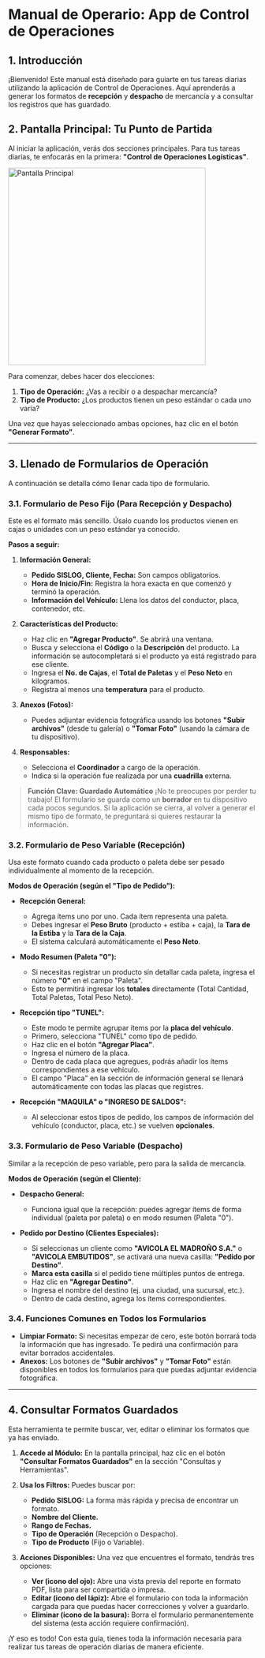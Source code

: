 
# Manual de Operario: App de Control de Operaciones

## 1. Introducción

¡Bienvenido! Este manual está diseñado para guiarte en tus tareas diarias utilizando la aplicación de Control de Operaciones. Aquí aprenderás a generar los formatos de **recepción** y **despacho** de mercancía y a consultar los registros que has guardado.

## 2. Pantalla Principal: Tu Punto de Partida

Al iniciar la aplicación, verás dos secciones principales. Para tus tareas diarias, te enfocarás en la primera: **"Control de Operaciones Logísticas"**.

<img src="https://i.imgur.com/example1.png" alt="Pantalla Principal" width="400"/>

Para comenzar, debes hacer dos elecciones:

1.  **Tipo de Operación:** ¿Vas a recibir o a despachar mercancía?
2.  **Tipo de Producto:** ¿Los productos tienen un peso estándar o cada uno varía?

Una vez que hayas seleccionado ambas opciones, haz clic en el botón **"Generar Formato"**.

---

## 3. Llenado de Formularios de Operación

A continuación se detalla cómo llenar cada tipo de formulario.

### 3.1. Formulario de Peso Fijo (Para Recepción y Despacho)

Este es el formato más sencillo. Úsalo cuando los productos vienen en cajas o unidades con un peso estándar ya conocido.

**Pasos a seguir:**

1.  **Información General:**
    *   **Pedido SISLOG, Cliente, Fecha:** Son campos obligatorios.
    *   **Hora de Inicio/Fin:** Registra la hora exacta en que comenzó y terminó la operación.
    *   **Información del Vehículo:** Llena los datos del conductor, placa, contenedor, etc.

2.  **Características del Producto:**
    *   Haz clic en **"Agregar Producto"**. Se abrirá una ventana.
    *   Busca y selecciona el **Código** o la **Descripción** del producto. La información se autocompletará si el producto ya está registrado para ese cliente.
    *   Ingresa el **No. de Cajas**, el **Total de Paletas** y el **Peso Neto** en kilogramos.
    *   Registra al menos una **temperatura** para el producto.

3.  **Anexos (Fotos):**
    *   Puedes adjuntar evidencia fotográfica usando los botones **"Subir archivos"** (desde tu galería) o **"Tomar Foto"** (usando la cámara de tu dispositivo).

4.  **Responsables:**
    *   Selecciona el **Coordinador** a cargo de la operación.
    *   Indica si la operación fue realizada por una **cuadrilla** externa.

> **Función Clave: Guardado Automático**
> ¡No te preocupes por perder tu trabajo! El formulario se guarda como un **borrador** en tu dispositivo cada pocos segundos. Si la aplicación se cierra, al volver a generar el mismo tipo de formato, te preguntará si quieres restaurar la información.

### 3.2. Formulario de Peso Variable (Recepción)

Usa este formato cuando cada producto o paleta debe ser pesado individualmente al momento de la recepción.

**Modos de Operación (según el "Tipo de Pedido"):**

*   **Recepción General:**
    *   Agrega ítems uno por uno. Cada ítem representa una paleta.
    *   Debes ingresar el **Peso Bruto** (producto + estiba + caja), la **Tara de la Estiba** y la **Tara de la Caja**.
    *   El sistema calculará automáticamente el **Peso Neto**.

*   **Modo Resumen (Paleta "0"):**
    *   Si necesitas registrar un producto sin detallar cada paleta, ingresa el número **"0"** en el campo "Paleta".
    *   Esto te permitirá ingresar los **totales** directamente (Total Cantidad, Total Paletas, Total Peso Neto).

*   **Recepción tipo "TUNEL":**
    *   Este modo te permite agrupar ítems por la **placa del vehículo**.
    *   Primero, selecciona "TUNEL" como tipo de pedido.
    *   Haz clic en el botón **"Agregar Placa"**.
    *   Ingresa el número de la placa.
    *   Dentro de cada placa que agregues, podrás añadir los ítems correspondientes a ese vehículo.
    *   El campo "Placa" en la sección de información general se llenará automáticamente con todas las placas que registres.

*   **Recepción "MAQUILA" o "INGRESO DE SALDOS":**
    *   Al seleccionar estos tipos de pedido, los campos de información del vehículo (conductor, placa, etc.) se vuelven **opcionales**.

### 3.3. Formulario de Peso Variable (Despacho)

Similar a la recepción de peso variable, pero para la salida de mercancía.

**Modos de Operación (según el Cliente):**

*   **Despacho General:**
    *   Funciona igual que la recepción: puedes agregar ítems de forma individual (paleta por paleta) o en modo resumen (Paleta "0").

*   **Pedido por Destino (Clientes Especiales):**
    *   Si seleccionas un cliente como **"AVICOLA EL MADROÑO S.A."** o **"AVICOLA EMBUTIDOS"**, se activará una nueva casilla: **"Pedido por Destino"**.
    *   **Marca esta casilla** si el pedido tiene múltiples puntos de entrega.
    *   Haz clic en **"Agregar Destino"**.
    *   Ingresa el nombre del destino (ej. una ciudad, una sucursal, etc.).
    *   Dentro de cada destino, agrega los ítems correspondientes.

### 3.4. Funciones Comunes en Todos los Formularios

*   **Limpiar Formato:** Si necesitas empezar de cero, este botón borrará toda la información que has ingresado. Te pedirá una confirmación para evitar borrados accidentales.
*   **Anexos:** Los botones de **"Subir archivos"** y **"Tomar Foto"** están disponibles en todos los formularios para que puedas adjuntar evidencia fotográfica.

---

## 4. Consultar Formatos Guardados

Esta herramienta te permite buscar, ver, editar o eliminar los formatos que ya has enviado.

1.  **Accede al Módulo:** En la pantalla principal, haz clic en el botón **"Consultar Formatos Guardados"** en la sección "Consultas y Herramientas".

2.  **Usa los Filtros:** Puedes buscar por:
    *   **Pedido SISLOG:** La forma más rápida y precisa de encontrar un formato.
    *   **Nombre del Cliente.**
    *   **Rango de Fechas.**
    *   **Tipo de Operación** (Recepción o Despacho).
    *   **Tipo de Producto** (Fijo o Variable).

3.  **Acciones Disponibles:** Una vez que encuentres el formato, tendrás tres opciones:
    *   **Ver (icono del ojo):** Abre una vista previa del reporte en formato PDF, lista para ser compartida o impresa.
    *   **Editar (icono del lápiz):** Abre el formulario con toda la información cargada para que puedas hacer correcciones y volver a guardarlo.
    *   **Eliminar (icono de la basura):** Borra el formulario permanentemente del sistema (esta acción requiere confirmación).

¡Y eso es todo! Con esta guía, tienes toda la información necesaria para realizar tus tareas de operación diarias de manera eficiente.
